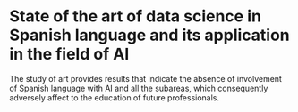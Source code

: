 # State of the art of data science in Spanish language and its application in the field of AI
The study of art provides results that indicate the absence of involvement of Spanish language with AI and all the subareas, which consequently adversely affect to the education of future professionals. 
